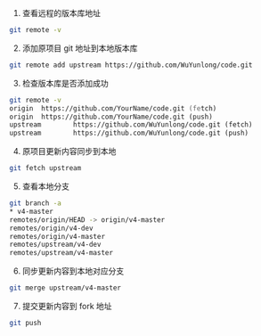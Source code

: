 1. 查看远程的版本库地址
```zsh
git remote -v
```
2. 添加原项目 git 地址到本地版本库
```zsh
git remote add upstream https://github.com/WuYunlong/code.git
```

3. 检查版本库是否添加成功
```zsh
git remote -v
origin  https://github.com/YourName/code.git (fetch)
origin  https://github.com/YourName/code.git (push)
upstream        https://github.com/WuYunlong/code.git (fetch)
upstream        https://github.com/WuYunlong/code.git (push)
```
4. 原项目更新内容同步到本地
```zsh
git fetch upstream
```
5. 查看本地分支
```zsh
git branch -a 
* v4-master 
remotes/origin/HEAD -> origin/v4-master 
remotes/origin/v4-dev 
remotes/origin/v4-master 
remotes/upstream/v4-dev 
remotes/upstream/v4-master
```
6. 同步更新内容到本地对应分支
```zsh
git merge upstream/v4-master
```
7. 提交更新内容到 fork 地址
```zsh
git push
```


